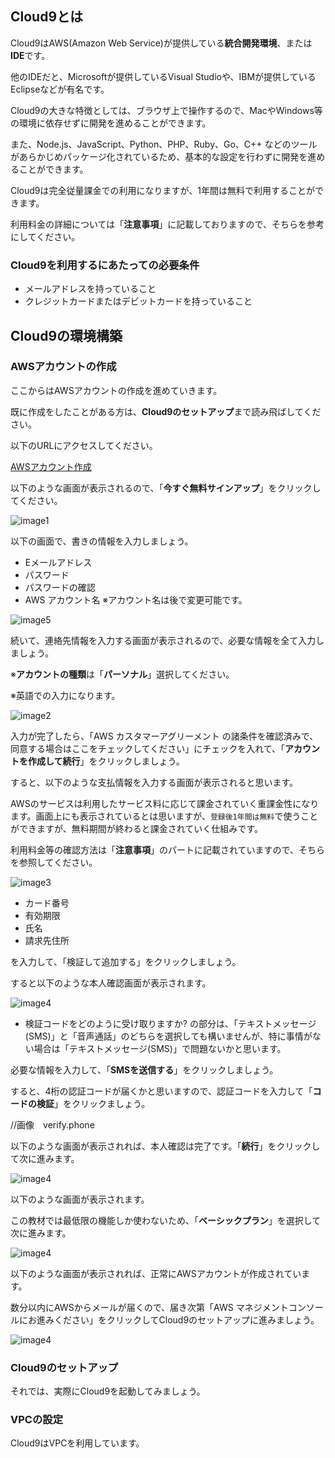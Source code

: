 ## Cloud9とは

Cloud9はAWS(Amazon Web Service)が提供している**統合開発環境**、または**IDE**です。

他のIDEだと、Microsoftが提供しているVisual Studioや、IBMが提供しているEclipseなどが有名です。

Cloud9の大きな特徴としては、ブラウザ上で操作するので、MacやWindows等の環境に依存せずに開発を進めることができます。

また、Node.js、JavaScript、Python、PHP、Ruby、Go、C++ などのツールがあらかじめパッケージ化されているため、基本的な設定を行わずに開発を進めることができます。

Cloud9は完全従量課金での利用になりますが、1年間は無料で利用することができます。

利用料金の詳細については「**注意事項**」に記載しておりますので、そちらを参考にしてください。

### Cloud9を利用するにあたっての必要条件
- メールアドレスを持っていること
- クレジットカードまたはデビットカードを持っていること

## Cloud9の環境構築

### AWSアカウントの作成

ここからはAWSアカウントの作成を進めていきます。

既に作成をしたことがある方は、**Cloud9のセットアップ**まで読み飛ばしてください。

以下のURLにアクセスしてください。

[AWSアカウント作成](https://aws.amazon.com/jp/register-flow/)

以下のような画面が表示されるので、「**今すぐ無料サインアップ**」をクリックしてください。

![image1](asset/create_account_page.png)

以下の画面で、書きの情報を入力しましょう。
- Eメールアドレス
- パスワード
- パスワードの確認
- AWS アカウント名
※アカウント名は後で変更可能です。

![image5](asset/page.info.png)

続いて、連絡先情報を入力する画面が表示されるので、必要な情報を全て入力しましょう。

※**アカウントの種類**は「**パーソナル**」選択してください。

※英語での入力になります。

![image2](asset/account.info.png)

入力が完了したら、「AWS カスタマーアグリーメント の諸条件を確認済みで、同意する場合はここをチェックしてください」にチェックを入れて、「**アカウントを作成して続行**」をクリックしましょう。

すると、以下のような支払情報を入力する画面が表示されると思います。

AWSのサービスは利用したサービス料に応じて課金されていく重課金性になります。画面上にも表示されているとは思いますが、`登録後1年間は無料`で使うことができますが、無料期間が終わると課金されていく仕組みです。

利用料金等の確認方法は「**注意事項**」のパートに記載されていますので、そちらを参照してください。

![image3](asset/card.info.png)


- カード番号
- 有効期限
- 氏名
- 請求先住所

を入力して、「検証して追加する」をクリックしましょう。

すると以下のような本人確認画面が表示されます。

![image4](asset/veryfy.phone.png)

- 検証コードをどのように受け取りますか?
の部分は、「テキストメッセージ(SMS)」と「音声通話」のどちらを選択しても構いませんが、特に事情がない場合は「テキストメッセージ(SMS)」で問題ないかと思います。

必要な情報を入力して、「**SMSを送信する**」をクリックしましょう。

すると、4桁の認証コードが届くかと思いますので、認証コードを入力して「**コードの検証**」をクリックましょう。

//画像　verify.phone

以下のような画面が表示されれば、本人確認は完了です。「**続行**」をクリックして次に進みます。

![image4](asset/veryfy.number.png)

以下のような画面が表示されます。

この教材では最低限の機能しか使わないため、「**ベーシックプラン**」を選択して次に進みます。

![image4](asset/support.png)

以下のような画面が表示されれば、正常にAWSアカウントが作成されています。

数分以内にAWSからメールが届くので、届き次第「AWS マネジメントコンソールにお進みください」をクリックしてCloud9のセットアップに進みましょう。

![image4](asset/complete.account.png)

### Cloud9のセットアップ

それでは、実際にCloud9を起動してみましょう。

### VPCの設定

Cloud9はVPCを利用しています。

